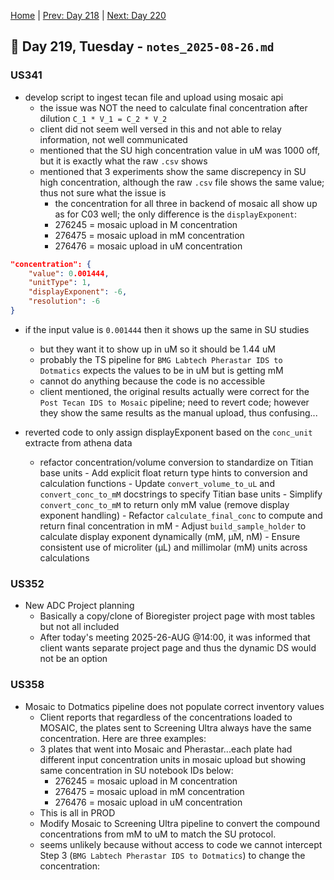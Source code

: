 [Home](../../main.md) | [Prev: Day 218](notes_2025-08-25.md) | [Next: Day 220](./notes_2025-08-27.md)

## 📝 Day 219, Tuesday - `notes_2025-08-26.md`

### US341
- develop script to ingest tecan file and upload using mosaic api
    * the issue was NOT the need to calculate final concentration after dilution `C_1 * V_1 = C_2 * V_2`
    * client did not seem well versed in this and not able to relay information, not well communicated
    * mentioned that the SU high concentration value in uM was 1000 off, but it is exactly what the raw `.csv` shows
    * mentioned that 3 experiments show the same discrepency in SU high concentration, although the raw `.csv` file shows the same value; thus not sure what the issue is
        * the concentration for all three in backend of mosaic all show up as for C03 well; the only difference is the `displayExponent`:
        * 276245 = mosaic upload in M concentration
        * 276475 = mosaic upload in mM concentration
        * 276476 = mosaic upload in uM concentration

```json
"concentration": {
    "value": 0.001444,
    "unitType": 1,
    "displayExponent": -6,
    "resolution": -6
}
```

- if the input value is `0.001444` then it shows up the same in SU studies
    * but they want it to show up in uM so it should be 1.44 uM
    * probably the TS pipeline for `BMG Labtech Pherastar IDS to Dotmatics` expects the values to be in uM but is getting mM
    * cannot do anything because the code is no accessible
    * client mentioned, the original results actually were correct for the `Post Tecan IDS to Mosaic` pipeline; need to revert code; however they show the same results as the manual upload, thus confusing...

- reverted code to only assign displayExponent based on the `conc_unit` extracte from athena data
    * refactor concentration/volume conversion to standardize on Titian base units - Add explicit float return type hints to conversion and calculation functions - Update `convert_volume_to_uL` and `convert_conc_to_mM` docstrings to specify Titian base units - Simplify `convert_conc_to_mM` to return only mM value (remove display exponent handling) - Refactor `calculate_final_conc` to compute and return final concentration in mM - Adjust `build_sample_holder` to calculate display exponent dynamically (mM, µM, nM) - Ensure consistent use of microliter (µL) and millimolar (mM) units across calculations


### US352
- New ADC Project planning
    * Basically a copy/clone of Bioregister project page with most tables but not all included
    * After today's meeting 2025-26-AUG @14:00, it was informed that client wants separate project page and thus the dynamic DS would not be an option

### US358
- Mosaic to Dotmatics pipeline does not populate correct inventory values
    * Client reports that regardless of the concentrations loaded to MOSAIC, the plates sent to Screening Ultra always have the same concentration.  Here are three examples: 
    * 3 plates that went into Mosaic and Pherastar...each plate had different input concentration units in mosaic upload but showing same concentration in SU notebook IDs below:
        * 276245 = mosaic upload in M concentration
        * 276475 = mosaic upload in mM concentration
        * 276476 = mosaic upload in uM concentration
    * This is all in PROD
    * Modify Mosaic to Screening Ultra pipeline to convert the compound concentrations from mM to uM to match the SU protocol.   
    * seems unlikely because without access to code we cannot intercept Step 3 (`BMG Labtech Pherastar IDS to Dotmatics`) to change the concentration:

